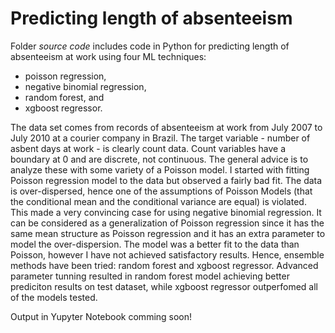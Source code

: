 # Predicting length of absenteeism

Folder *source code* includes code in Python for predicting length of absenteeism at work using four ML techniques:
- poisson regression, 
- negative binomial regression,
- random forest, and 
- xgboost regressor. 

The data set comes from records of absenteeism at work from July 2007 to July 2010 at a courier company in Brazil. The target variable - number of asbent days at work - is clearly count data. Count variables have a boundary at 0 and are discrete, not continuous. The general advice is to analyze these with some variety of a Poisson model. I started with fitting Poisson regression model to the data but observed a fairly bad fit. The data is over-dispersed, hence one of the assumptions of Poisson Models (that the conditional mean and the conditional variance are equal) is violated. This made a very convincing case for using negative binomial regression. It can be considered as a generalization of Poisson regression since it has the same mean structure as Poisson regression and it has an extra parameter to model the over-dispersion. The model was a better fit to the data than Poisson, however I have not achieved satisfactory results. Hence, ensemble methods have been tried: random forest and xgboost regressor. Advanced parameter tunning resulted in random forest model achieving better prediciton results on test dataset, while xgboost regressor outperfomed all of the models tested. 

Output in Yupyter Notebook comming soon!
